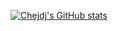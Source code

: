 [![Chejdj's GitHub stats](https://github-readme-stats.vercel.app/api?username=chejdj)](https://github.com/anuraghazra/github-readme-stats)
